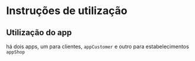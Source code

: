 # Instruções de utilização

## Utilização do app

há dois apps, um para clientes, `appCustomer` e outro para estabelecimentos `appShop`
